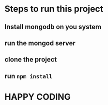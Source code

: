 # Steps to run this project

## Install mongodb on you system

## run the mongod server

## clone the project

## run ```npm install```



# HAPPY CODING 
